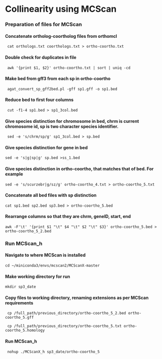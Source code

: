 # Collinearity using MCScan

### Preparation of files for MCScan

#### Concatenate ortholog-coortholog files from orthomcl
``` cat orthologs.txt coorthologs.txt > ortho-coortho.txt```

#### Double check for duplicates in file
``` awk '{print $1, $2}' ortho-coortho.txt | sort | uniq -cd```

#### Make bed from gff3 from each sp in ortho-coortho
``` agat_convert_sp_gff2bed.pl -gff sp1.gff -o sp1.bed```

#### Reduce bed to first four columns
``` cut -f1-4 sp1.bed > sp1_3col.bed```

#### Give species distinction for chromosome in bed, chrm is current chromosome id, sp is two character species identifier. 
``` sed -e 's/chrm/sp/g' sp1_3col.bed > sp.bed```

#### Give species distinction for gene in bed
``` sed -e 's|g|sp|g' sp.bed >ss_1.bed ```

#### Give species distinction in ortho-coortho, that matches that of bed. For example
```sed -e 's/scurzebr|g/sz/g' ortho-coortho_4.txt > ortho-coortho_5.txt```

#### Concatenate all bed files with sp distinction
 ``` cat sp1.bed sp2.bed sp3.bed > ortho-coortho_5.bed ```

#### Rearrange columns so that they are chrm, geneID, start, end
``` awk -F'\t' '{print $1 "\t" $4 "\t" $2 "\t" $3}' ortho-coortho_5.bed > ortho-coortho_5_2.bed ```

### Run MCScan_h

#### Navigate to where MCScan is installed
```cd ~/miniconda3/envs/mcscan2/MCScanX-master```

#### Make working directory for run
```mkdir sp3_date ```

#### Copy files to working directory, renaming extensions as per MCScan requirements
``` cp /full_path/previous_directory/ortho-coortho_5_2.bed ortho-coortho_5.gff```

``` cp /full_path/previous_directory/ortho-coortho_5.txt ortho-coortho_5.homology```

#### Run MCScan_h
``` nohup ./MCScanX_h sp3_date/ortho-coortho_5```


